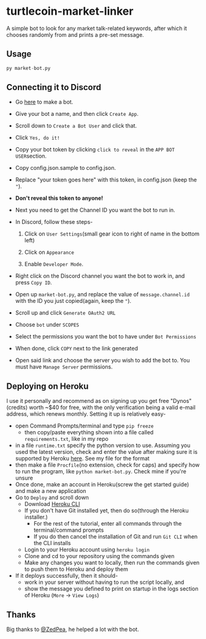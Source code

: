 # turtlecoin-market-linker

A simple bot to look for any market talk-related keywords, after which it chooses randomly from and prints a pre-set message.

## Usage

``` py
py market-bot.py
```

## Connecting it to Discord

* Go [here](https://discordapp.com/developers/applications/me#top) to make a bot.
* Give your bot a name, and then click `Create App`.
* Scroll down to `Create a Bot User` and click that.
* Click `Yes, do it!`
* Copy your  bot token by clicking `click to reveal` in the `APP BOT USER`section.
* Copy config.json.sample to config.json.
* Replace "your token goes here" with this token, in config.json (keep the `"`).
* **Don't reveal this token to anyone!**
* Next you need to get the Channel ID you want the bot to run in.
* In Discord, follow these steps-

   1. Click on `User Settings`(small gear icon to right of name in the bottom left) 

   2. Click on `Appearance` 

   3. Enable `Developer Mode`.
* Right click on the Discord channel you want the bot to work in, and press `Copy ID`.
* Open up `market-bot.py`, and replace the value of `message.channel.id` with the ID you just copied(again, keep the `"`).
* Scroll up and click `Generate OAuth2 URL`
* Choose `bot` under `SCOPES`
* Select the permissions you want the bot to have under `Bot Permissions`
* When done, click `COPY` next to the link generated
* Open said link and choose the server you wish to add the bot to. You must have `Manage Server` permissions.

## Deploying on Heroku

I use it personally and recommend as on signing up you get free "Dynos"(credits) worth ~$40 for free, with the only verification being a valid e-mail address, which renews monthly. Setting it up is relatively easy-

* open Command Prompts/terminal and type `pip freeze`
  * then copy/paste everything shown into a file called `requirements.txt`, like in my repo
* in a file `runtime.txt` specify the python version to use. Assuming you used the latest version, check and enter the value after making sure it is supported by Heroku [here](https://devcenter.heroku.com/articles/python-runtimes). See my file for the format
* then make a file `Procfile`(no extension, check for caps) and specify how to run the program, like `python market-bot.py`. Check mine if you're unsure
* Once done, make an account in Heroku(screw the get started guide) and make a new application
* Go to `Deploy` and scroll down
  * Download [Heroku CLI](https://devcenter.heroku.com/articles/heroku-cli)
  * If you don't have Git installed yet, then do so(through the Heroku installer.)
    * For the rest of the tutorial, enter all commands through the terminal/command prompts
    * If you do then cancel the installation of Git and run `Git CLI` when the CLI installs
  * Login to your Heroku account using `heroku login`
  * Clone and cd to your repository using the commands given
  * Make any changes you want to locally, then run the commands given to push them to Heroku and deploy them
* If it deploys successfully, then it should-
  * work in your server without having to run the script locally, and
  * show the message you defined to print on startup in the logs section of Heroku (`More` -> `View Logs`)

## Thanks

Big thanks to [@ZedPea](https://github.com/zedpea), he helped a lot with the bot.
